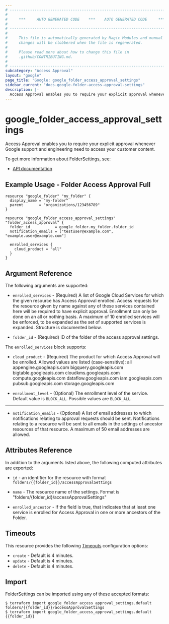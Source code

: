```yaml
---
# ----------------------------------------------------------------------------
#
#     ***     AUTO GENERATED CODE    ***    AUTO GENERATED CODE     ***
#
# ----------------------------------------------------------------------------
#
#     This file is automatically generated by Magic Modules and manual
#     changes will be clobbered when the file is regenerated.
#
#     Please read more about how to change this file in
#     .github/CONTRIBUTING.md.
#
# ----------------------------------------------------------------------------
subcategory: "Access Approval"
layout: "google"
page_title: "Google: google_folder_access_approval_settings"
sidebar_current: "docs-google-folder-access-approval-settings"
description: |-
  Access Approval enables you to require your explicit approval whenever Google support and engineering need to access your customer content.
---
```


# google\_folder\_access\_approval\_settings

Access Approval enables you to require your explicit approval whenever Google support and engineering need to access your customer content.


To get more information about FolderSettings, see:

* [API documentation](https://cloud.google.com/access-approval/docs/reference/rest/v1/folders)

## Example Usage - Folder Access Approval Full


```hcl
resource "google_folder" "my_folder" {
  display_name = "my-folder"
  parent       = "organizations/123456789"
}

resource "google_folder_access_approval_settings" "folder_access_approval" {
  folder_id           = google_folder.my_folder.folder_id
  notification_emails = ["testuser@example.com", "example.user@example.com"]

  enrolled_services {
  	cloud_product = "all"
  }
}
```

## Argument Reference

The following arguments are supported:


* `enrolled_services` -
  (Required)
  A list of Google Cloud Services for which the given resource has Access Approval enrolled.
  Access requests for the resource given by name against any of these services contained here will be required
  to have explicit approval. Enrollment can only be done on an all or nothing basis.
  A maximum of 10 enrolled services will be enforced, to be expanded as the set of supported services is expanded.
  Structure is documented below.

* `folder_id` -
  (Required)
  ID of the folder of the access approval settings.


The `enrolled_services` block supports:

* `cloud_product` -
  (Required)
  The product for which Access Approval will be enrolled. Allowed values are listed (case-sensitive):
    all
    appengine.googleapis.com
    bigquery.googleapis.com
    bigtable.googleapis.com
    cloudkms.googleapis.com
    compute.googleapis.com
    dataflow.googleapis.com
    iam.googleapis.com
    pubsub.googleapis.com
    storage.googleapis.com

* `enrollment_level` -
  (Optional)
  The enrollment level of the service.
  Default value is `BLOCK_ALL`.
  Possible values are `BLOCK_ALL`.

- - -


* `notification_emails` -
  (Optional)
  A list of email addresses to which notifications relating to approval requests should be sent.
  Notifications relating to a resource will be sent to all emails in the settings of ancestor
  resources of that resource. A maximum of 50 email addresses are allowed.


## Attributes Reference

In addition to the arguments listed above, the following computed attributes are exported:

* `id` - an identifier for the resource with format `folders/{{folder_id}}/accessApprovalSettings`

* `name` -
  The resource name of the settings. Format is "folders/{folder_id}/accessApprovalSettings"

* `enrolled_ancestor` -
  If the field is true, that indicates that at least one service is enrolled for Access Approval in one or more ancestors of the Folder.


## Timeouts

This resource provides the following
[Timeouts](/docs/configuration/resources.html#timeouts) configuration options:

- `create` - Default is 4 minutes.
- `update` - Default is 4 minutes.
- `delete` - Default is 4 minutes.

## Import

FolderSettings can be imported using any of these accepted formats:

```
$ terraform import google_folder_access_approval_settings.default folders/{{folder_id}}/accessApprovalSettings
$ terraform import google_folder_access_approval_settings.default {{folder_id}}
```
